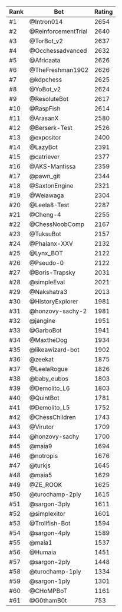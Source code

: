 Rank|Bot|Rating
---|---|---
#1|@Intron014|2654
#2|@ReinforcementTrial|2640
#3|@TorBot_v2|2637
#4|@Occhessadvanced|2632
#5|@Africaata|2626
#6|@TheFreshman1902|2626
#7|@kdpchess|2625
#8|@YoBot_v2|2624
#9|@ResoluteBot|2617
#10|@RaspFish|2614
#11|@ArasanX|2580
#12|@Berserk-Test|2526
#13|@expositor|2400
#14|@LazyBot|2391
#15|@catriever|2377
#16|@AKS-Mantissa|2359
#17|@pawn_git|2344
#18|@SaxtonEngine|2321
#19|@Weiawaga|2304
#20|@Leela8-Test|2287
#21|@Cheng-4|2255
#22|@ChessNoobComp|2167
#23|@TuksuBot|2157
#24|@Phalanx-XXV|2132
#25|@Lynx_BOT|2122
#26|@Pseudo-0|2122
#27|@Boris-Trapsky|2031
#28|@simpleEval|2021
#29|@Nakshatra3|2013
#30|@HistoryExplorer|1981
#31|@honzovy-sachy-2|1981
#32|@jangine|1951
#33|@GarboBot|1941
#34|@MaxtheDog|1934
#35|@likeawizard-bot|1902
#36|@zeekat|1875
#37|@LeelaRogue|1826
#38|@baby_eubos|1803
#39|@Demolito_L6|1803
#40|@QuintBot|1781
#41|@Demolito_L5|1752
#42|@ChessChildren|1743
#43|@Virutor|1709
#44|@honzovy-sachy|1700
#45|@maia9|1694
#46|@notropis|1676
#47|@turkjs|1645
#48|@maia5|1629
#49|@ZE_ROOK|1625
#50|@turochamp-2ply|1615
#51|@sargon-3ply|1611
#52|@simplexitor|1601
#53|@Trollfish-Bot|1594
#54|@sargon-4ply|1589
#55|@maia1|1537
#56|@Humaia|1451
#57|@sargon-2ply|1448
#58|@turochamp-1ply|1334
#59|@sargon-1ply|1301
#60|@CHoMPBoT|1161
#61|@G0thamB0t|753
